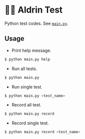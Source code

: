 # 👩‍🦰 Aldrin Test
Python test codes. See [`main.py`](main.py).

## Usage
* Print help message.
```bash
$ python main.py help
```

* Run all tests.
```bash
$ python main.py
```

* Run single test.
```bash
$ python main.py <test_name>
```

* Record all test.
```bash
$ python main.py record
```

* Record single test.
```bash
$ python main.py record <test_name>
```